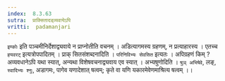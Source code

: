 ```yaml
---
index:  8.3.63
sutra:  प्राक्सितादड्व्यवायेऽपि
vritti:  padamanjari
---
```


`इण्कोः` इति पञ्चमीनिर्देशाद्व्यवाये न प्राप्नोतीति वचनम् । अडित्यागमस्य ग्रहणम्, न प्रत्याहारस्य । एतच्च `हयवरट्` इत्यत्रोपपादितम् । प्राक् सितसंशब्दनादिति । `परिनिविभ्यः सेवसित` इत्यतः । अपिग्रहणं किम् ? अव्यवधानेऽपि यथा स्यात्, अन्यथा विशेषवचनाद्व्यवाय एव स्यात् । अभ्यषुणोदिति । `षुञ् अभिषेवे`, लङ्, `स्वादिभ्यः श्नुः`, अडागमः, पागेव यणादेशात् षत्वम्; कृते वा यणि यकारमेवेणमाश्रित्य षत्वम् ।।
